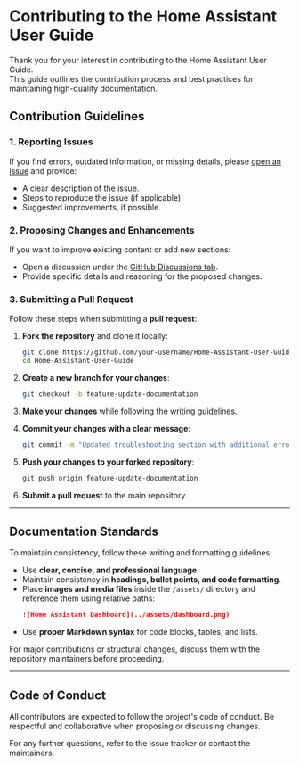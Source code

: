 # Contributing to the Home Assistant User Guide

Thank you for your interest in contributing to the Home Assistant User Guide.  
This guide outlines the contribution process and best practices for maintaining high-quality documentation.

## Contribution Guidelines

### 1. Reporting Issues
If you find errors, outdated information, or missing details, please [open an issue](https://github.com/GFiorino/Home-Assistant-User-Guide/issues) and provide:
- A clear description of the issue.
- Steps to reproduce the issue (if applicable).
- Suggested improvements, if possible.

### 2. Proposing Changes and Enhancements
If you want to improve existing content or add new sections:
- Open a discussion under the [GitHub Discussions tab](https://github.com/GFiorino/Home-Assistant-User-Guide/discussions).
- Provide specific details and reasoning for the proposed changes.

### 3. Submitting a Pull Request
Follow these steps when submitting a **pull request**:

1. **Fork the repository** and clone it locally:
   ```sh
   git clone https://github.com/your-username/Home-Assistant-User-Guide.git
   cd Home-Assistant-User-Guide
   ```

2. **Create a new branch for your changes**:
   ```sh
   git checkout -b feature-update-documentation
   ```

3. **Make your changes** while following the writing guidelines.

4. **Commit your changes with a clear message**:
   ```sh
   git commit -m "Updated troubleshooting section with additional error resolution steps"
   ```

5. **Push your changes to your forked repository**:
   ```sh
   git push origin feature-update-documentation
   ```

6. **Submit a pull request** to the main repository.

---

## Documentation Standards
To maintain consistency, follow these writing and formatting guidelines:

- Use **clear, concise, and professional language**.
- Maintain consistency in **headings, bullet points, and code formatting**.
- Place **images and media files** inside the `/assets/` directory and reference them using relative paths:
  ```markdown
  ![Home Assistant Dashboard](../assets/dashboard.png)
  ```
- Use **proper Markdown syntax** for code blocks, tables, and lists.

For major contributions or structural changes, discuss them with the repository maintainers before proceeding.

---

## Code of Conduct
All contributors are expected to follow the project's code of conduct. Be respectful and collaborative when proposing or discussing changes.

For any further questions, refer to the issue tracker or contact the maintainers.


